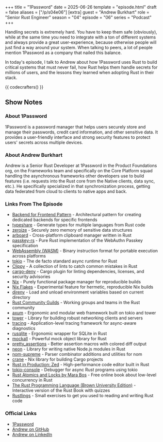 +++
title = "1Password"
date = 2025-06-26
template = "episode.html"
draft = false
aliases = ["/p/s04e06"]
[extra]
guest = "Andrew Burkhart"
role = "Senior Rust Engineer"
season = "04"
episode = "06"
series = "Podcast"
+++

Handling secrets is extremely hard.
You have to keep them safe (obviously), while at the same time you need to integrate with a ton of different systems and always provide a great user-experience, because otherwise people will just find a way around your system.
When talking to peers, a lot of people mention 1Password as a company that nailed this balance.

In today's episode, I talk to Andrew about how 1Password uses Rust to build critical systems that must never fail, how Rust helps them handle secrets for millions of users, and the lessons they learned when adopting Rust in their stack.

{{ codecrafters() }}

## Show Notes

### About 1Password 

1Password is a password manager that helps users securely store and manage their passwords, credit card information, and other sensitive data. It provides a user-friendly interface and strong security features to protect users' secrets across multiple devices.

### About Andrew Burkhart 

Andrew is a Senior Rust Developer at 1Password in the Product Foundations org, on the Frameworks team and specifically on the Core Platform squad handling the asynchronous frameworks other developers use to build features (i.e. requests into the Rust core from the Native clients, data sync, etc.).
He specifically specialized in that synchronization process, getting data federated from cloud to clients to native apps and back.

### Links From The Episode

- [Backend for Frontend Pattern](https://samnewman.io/patterns/architectural/bff/) - Architectural pattern for creating dedicated backends for specific frontends
- [typeshare](https://github.com/1Password/typeshare) - Generate types for multiple languages from Rust code
- [zeroize](https://docs.rs/zeroize/latest/zeroize) - Securely zero memory of sensitive data structures
- [arboard](https://github.com/1Password/arboard) - Cross-platform clipboard manager written in Rust
- [passkey-rs](https://github.com/1password/passkey-rs) - Pure Rust implementation of the WebAuthn Passkey specification
- [WebAssembly (WASM)](https://webassembly.org/) - Binary instruction format for portable execution across platforms
- [tokio](https://tokio.rs/) - The de facto standard async runtime for Rust
- [Clippy](https://github.com/rust-lang/rust-clippy) - A collection of lints to catch common mistakes in Rust
- [cargo-deny](https://github.com/EmbarkStudios/cargo-deny) - Cargo plugin for linting dependencies, licenses, and security advisories
- [Nix](https://nixos.org/) - Purely functional package manager for reproducible builds
- [Nix Flakes](https://nixos.wiki/wiki/Flakes) - Experimental feature for hermetic, reproducible Nix builds
- [direnv](https://direnv.net/) - Load and unload environment variables based on current directory
- [Rust Community Guilds](https://www.rust-lang.org/governance/wgs) - Working groups and teams in the Rust community
- [axum](https://github.com/tokio-rs/axum) - Ergonomic and modular web framework built on tokio and tower
- [tower](https://github.com/tower-rs/tower) - Library for building robust networking clients and servers
- [tracing](https://github.com/tokio-rs/tracing) - Application-level tracing framework for async-aware diagnostics
- [rusqlite](https://github.com/rusqlite/rusqlite) - Ergonomic wrapper for SQLite in Rust
- [mockall](https://docs.rs/mockall/latest/mockall/) - Powerful mock object library for Rust
- [pretty_assertions](https://docs.rs/pretty_assertions/latest/pretty_assertions/) - Better assertion macros with colored diff output
- [neon](https://neon-rs.dev/) - Library for writing native Node.js modules in Rust
- [nom-supreme](https://docs.rs/nom-supreme/latest/nom_supreme/) - Parser combinator additions and utilities for nom
- [crane](https://github.com/ipetkov/crane) - Nix library for building Cargo projects
- [Rust in Production: Zed](/podcast/s03e01-zed/) - High-performance code editor built in Rust
- [tokio-console](https://github.com/tokio-rs/console) - Debugger for async Rust programs using tokio
- [Rust Atomics and Locks by Mara Bos](https://marabos.nl/atomics/) - Free online book about low-level concurrency in Rust
- [The Rust Programming Language (Brown University Edition)](https://rust-book.cs.brown.edu/) - Interactive version of the Rust Book with quizzes
- [Rustlings](https://github.com/rust-lang/rustlings) - Small exercises to get you used to reading and writing Rust code

### Official Links

- [1Password](https://1password.com/)
- [Andrew on GitHub](https://github.com/DrewBurkhart)
- [Andrew on LinkedIn](https://www.linkedin.com/in/andrewburkhartdev/)
